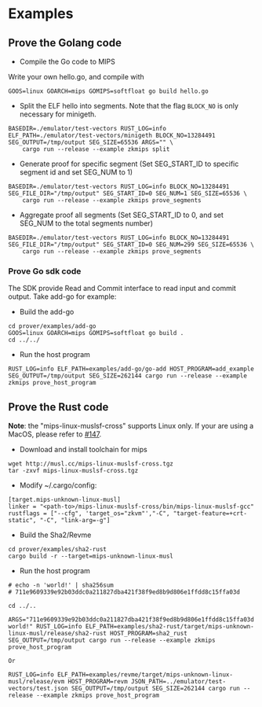# Examples

## Prove the Golang code 

* Compile the Go code to MIPS

Write your own hello.go, and compile with

```
GOOS=linux GOARCH=mips GOMIPS=softfloat go build hello.go
```

* Split the ELF hello into segments. Note that the flag `BLOCK_NO` is only necessary for minigeth.

```
BASEDIR=./emulator/test-vectors RUST_LOG=info ELF_PATH=./emulator/test-vectors/minigeth BLOCK_NO=13284491 SEG_OUTPUT=/tmp/output SEG_SIZE=65536 ARGS="" \
    cargo run --release --example zkmips split
```

* Generate proof for specific segment (Set SEG_START_ID to specific segment id and set SEG_NUM to 1)

```
BASEDIR=./emulator/test-vectors RUST_LOG=info BLOCK_NO=13284491 SEG_FILE_DIR="/tmp/output" SEG_START_ID=0 SEG_NUM=1 SEG_SIZE=65536 \
    cargo run --release --example zkmips prove_segments
```

* Aggregate proof all segments (Set SEG_START_ID to 0, and set SEG_NUM to the total segments number)

```
BASEDIR=./emulator/test-vectors RUST_LOG=info BLOCK_NO=13284491 SEG_FILE_DIR="/tmp/output" SEG_START_ID=0 SEG_NUM=299 SEG_SIZE=65536 \
    cargo run --release --example zkmips prove_segments
```

### Prove Go sdk code
The SDK provide Read and Commit interface to read input and commit output.
Take add-go for example:

* Build the add-go

```
cd prover/examples/add-go
GOOS=linux GOARCH=mips GOMIPS=softfloat go build .
cd ../../
```
* Run the host program 

```
RUST_LOG=info ELF_PATH=examples/add-go/go-add HOST_PROGRAM=add_example SEG_OUTPUT=/tmp/output SEG_SIZE=262144 cargo run --release --example zkmips prove_host_program
```

## Prove the Rust code 

**Note**: the "mips-linux-muslsf-cross" supports Linux only. If your are using a MacOS, please refer to [#147](https://github.com/zkMIPS/zkm/issues/147). 

* Download and install toolchain for mips

```
wget http://musl.cc/mips-linux-muslsf-cross.tgz
tar -zxvf mips-linux-muslsf-cross.tgz
```

* Modify ~/.cargo/config:

```
[target.mips-unknown-linux-musl]
linker = "<path-to>/mips-linux-muslsf-cross/bin/mips-linux-muslsf-gcc"
rustflags = ["--cfg", 'target_os="zkvm"',"-C", "target-feature=+crt-static", "-C", "link-arg=-g"]
```

* Build the Sha2/Revme

```
cd prover/examples/sha2-rust
cargo build -r --target=mips-unknown-linux-musl
```

* Run the host program

```
# echo -n 'world!' | sha256sum
# 711e9609339e92b03ddc0a211827dba421f38f9ed8b9d806e1ffdd8c15ffa03d

cd ../..

ARGS="711e9609339e92b03ddc0a211827dba421f38f9ed8b9d806e1ffdd8c15ffa03d world!" RUST_LOG=info ELF_PATH=examples/sha2-rust/target/mips-unknown-linux-musl/release/sha2-rust HOST_PROGRAM=sha2_rust SEG_OUTPUT=/tmp/output cargo run --release --example zkmips prove_host_program

Or

RUST_LOG=info ELF_PATH=examples/revme/target/mips-unknown-linux-musl/release/evm HOST_PROGRAM=revm JSON_PATH=../emulator/test-vectors/test.json SEG_OUTPUT=/tmp/output SEG_SIZE=262144 cargo run --release --example zkmips prove_host_program
```
